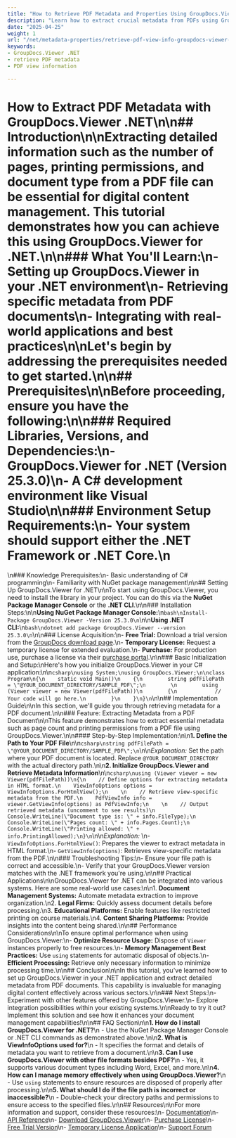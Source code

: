 ```yaml
---
title: "How to Retrieve PDF Metadata and Properties Using GroupDocs.Viewer .NET for Developers"
description: "Learn how to extract crucial metadata from PDFs using GroupDocs.Viewer for .NET, including page count and printing permissions. Perfect for developers in document management."
date: "2025-04-25"
weight: 1
url: "/net/metadata-properties/retrieve-pdf-view-info-groupdocs-viewer-net/"
keywords:
- GroupDocs.Viewer .NET
- retrieve PDF metadata
- PDF view information

---
```



# How to Extract PDF Metadata with GroupDocs.Viewer .NET\n\n## Introduction\n\nExtracting detailed information such as the number of pages, printing permissions, and document type from a PDF file can be essential for digital content management. This tutorial demonstrates how you can achieve this using GroupDocs.Viewer for .NET.\n\n### What You'll Learn:\n- Setting up GroupDocs.Viewer in your .NET environment\n- Retrieving specific metadata from PDF documents\n- Integrating with real-world applications and best practices\n\nLet's begin by addressing the prerequisites needed to get started.\n\n## Prerequisites\n\nBefore proceeding, ensure you have the following:\n\n### Required Libraries, Versions, and Dependencies:\n- **GroupDocs.Viewer** for .NET (Version 25.3.0)\n- A C# development environment like Visual Studio\n\n### Environment Setup Requirements:\n- Your system should support either the .NET Framework or .NET Core.\n  
\n### Knowledge Prerequisites:\n- Basic understanding of C# programming\n- Familiarity with NuGet package management\n\n## Setting Up GroupDocs.Viewer for .NET\n\nTo start using GroupDocs.Viewer, you need to install the library in your project. You can do this via the **NuGet Package Manager Console** or the **.NET CLI**.\n\n### Installation Steps:\n\n**Using NuGet Package Manager Console:**\n```bash\nInstall-Package GroupDocs.Viewer -Version 25.3.0\n```\n\n**Using .NET CLI:**\n```bash\ndotnet add package GroupDocs.Viewer --version 25.3.0\n```\n\n### License Acquisition:\n- **Free Trial:** Download a trial version from the [GroupDocs download page](https://releases.groupdocs.com/viewer/net/).\n- **Temporary License:** Request a temporary license for extended evaluation.\n- **Purchase:** For production use, purchase a license via their [purchase portal](https://purchase.groupdocs.com/buy).\n\n### Basic Initialization and Setup:\nHere's how you initialize GroupDocs.Viewer in your C# application:\n\n```csharp\nusing System;\nusing GroupDocs.Viewer;\n\nclass Program\n{\n    static void Main()\n    {\n        string pdfFilePath = \"@YOUR_DOCUMENT_DIRECTORY/SAMPLE_PDF\";\n        \n        using (Viewer viewer = new Viewer(pdfFilePath))\n        {\n            // Your code will go here.\n        }\n    }\n}\n```\n\n## Implementation Guide\n\nIn this section, we'll guide you through retrieving metadata for a PDF document.\n\n### Feature: Extracting Metadata from a PDF Document\n\nThis feature demonstrates how to extract essential metadata such as page count and printing permissions from a PDF file using GroupDocs.Viewer.\n\n#### Step-by-Step Implementation:\n\n**1. Define the Path to Your PDF File**\n\n```csharp\nstring pdfFilePath = \"@YOUR_DOCUMENT_DIRECTORY/SAMPLE_PDF\";\n```\n\n*Explanation:* Set the path where your PDF document is located. Replace `@YOUR_DOCUMENT_DIRECTORY` with the actual directory path.\n\n**2. Initialize GroupDocs.Viewer and Retrieve Metadata Information**\n\n```csharp\nusing (Viewer viewer = new Viewer(pdfFilePath))\n{\n    // Define options for extracting metadata in HTML format.\n    ViewInfoOptions options = ViewInfoOptions.ForHtmlView();\n    \n    // Retrieve view-specific metadata from the PDF.\n    PdfViewInfo info = viewer.GetViewInfo(options) as PdfViewInfo;\n    \n    // Output retrieved metadata (uncomment to see results)\n    Console.WriteLine(\"Document type is: \" + info.FileType);\n    Console.WriteLine(\"Pages count: \" + info.Pages.Count);\n    Console.WriteLine(\"Printing allowed: \" + info.PrintingAllowed);\n}\n```\n\n*Explanation:* \n- `ViewInfoOptions.ForHtmlView()`: Prepares the viewer to extract metadata in HTML format.\n- `GetViewInfo(options)`: Retrieves view-specific metadata from the PDF.\n\n### Troubleshooting Tips:\n- Ensure your file path is correct and accessible.\n- Verify that your GroupDocs.Viewer version matches with the .NET framework you're using.\n\n## Practical Applications\n\nGroupDocs.Viewer for .NET can be integrated into various systems. Here are some real-world use cases:\n\n1. **Document Management Systems:** Automate metadata extraction to improve organization.\n2. **Legal Firms:** Quickly assess document details before processing.\n3. **Educational Platforms:** Enable features like restricted printing on course materials.\n4. **Content Sharing Platforms:** Provide insights into the content being shared.\n\n## Performance Considerations\n\nTo ensure optimal performance when using GroupDocs.Viewer:\n- **Optimize Resource Usage:** Dispose of `Viewer` instances properly to free resources.\n- **Memory Management Best Practices:** Use `using` statements for automatic disposal of objects.\n- **Efficient Processing:** Retrieve only necessary information to minimize processing time.\n\n## Conclusion\n\nIn this tutorial, you've learned how to set up GroupDocs.Viewer in your .NET application and extract detailed metadata from PDF documents. This capability is invaluable for managing digital content effectively across various sectors.\n\n### Next Steps:\n- Experiment with other features offered by GroupDocs.Viewer.\n- Explore integration possibilities within your existing systems.\n\nReady to try it out? Implement this solution and see how it enhances your document management capabilities!\n\n## FAQ Section\n\n**1. How do I install GroupDocs.Viewer for .NET?**\n   - Use the NuGet Package Manager Console or .NET CLI commands as demonstrated above.\n\n**2. What is ViewInfoOptions used for?**\n   - It specifies the format and details of metadata you want to retrieve from a document.\n\n**3. Can I use GroupDocs.Viewer with other file formats besides PDF?**\n   - Yes, it supports various document types including Word, Excel, and more.\n\n**4. How can I manage memory effectively when using GroupDocs.Viewer?**\n   - Use `using` statements to ensure resources are disposed of properly after processing.\n\n**5. What should I do if the file path is incorrect or inaccessible?**\n   - Double-check your directory paths and permissions to ensure access to the specified files.\n\n## Resources\n\nFor more information and support, consider these resources:\n- [Documentation](https://docs.groupdocs.com/viewer/net/)\n- [API Reference](https://reference.groupdocs.com/viewer/net/)\n- [Download GroupDocs.Viewer](https://releases.groupdocs.com/viewer/net/)\n- [Purchase License](https://purchase.groupdocs.com/buy)\n- [Free Trial Version](https://releases.groupdocs.com/viewer/net/)\n- [Temporary License Application](https://purchase.groupdocs.com/temporary-license/)\n- [Support Forum](https://forum.groupdocs.com/c/viewer/9)
